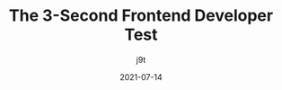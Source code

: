 ---
author: j9t
date: 2021-07-14
layout: post.njk
tags:
  - html
  - css
  - quality
  - meta
target_url: https://meiert.com/en/blog/the-frontend-developer-test/
title: The 3-Second Frontend Developer Test
---